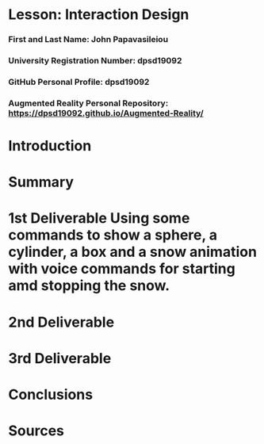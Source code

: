 # Lesson: Interaction Design

### First and Last Name: John Papavasileiou
### University Registration Number: dpsd19092
### GitHub Personal Profile: dpsd19092
### Augmented Reality Personal Repository: https://dpsd19092.github.io/Augmented-Reality/

# Introduction

# Summary


# 1st Deliverable Using some commands to show a sphere, a cylinder, a box and a snow animation with voice commands for starting amd stopping the snow.


# 2nd Deliverable


# 3rd Deliverable 


# Conclusions


# Sources
